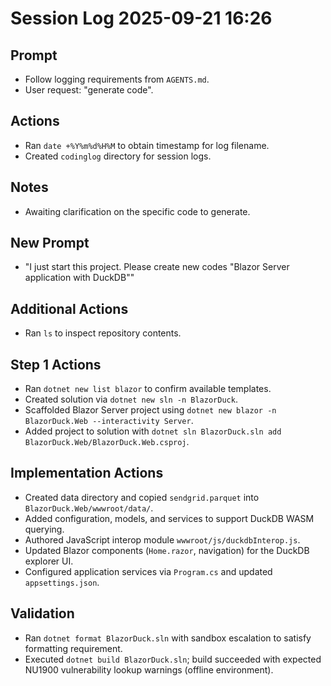 # Session Log 2025-09-21 16:26

## Prompt
- Follow logging requirements from `AGENTS.md`.
- User request: "generate code".

## Actions
- Ran `date +%Y%m%d%H%M` to obtain timestamp for log filename.
- Created `codinglog` directory for session logs.

## Notes
- Awaiting clarification on the specific code to generate.

## New Prompt
- "I just start this project. Please create new codes \"Blazor Server application with DuckDB\""

## Additional Actions
- Ran `ls` to inspect repository contents.

## Step 1 Actions
- Ran `dotnet new list blazor` to confirm available templates.
- Created solution via `dotnet new sln -n BlazorDuck`.
- Scaffolded Blazor Server project using `dotnet new blazor -n BlazorDuck.Web --interactivity Server`.
- Added project to solution with `dotnet sln BlazorDuck.sln add BlazorDuck.Web/BlazorDuck.Web.csproj`.

## Implementation Actions
- Created data directory and copied `sendgrid.parquet` into `BlazorDuck.Web/wwwroot/data/`.
- Added configuration, models, and services to support DuckDB WASM querying.
- Authored JavaScript interop module `wwwroot/js/duckdbInterop.js`.
- Updated Blazor components (`Home.razor`, navigation) for the DuckDB explorer UI.
- Configured application services via `Program.cs` and updated `appsettings.json`.

## Validation
- Ran `dotnet format BlazorDuck.sln` with sandbox escalation to satisfy formatting requirement.
- Executed `dotnet build BlazorDuck.sln`; build succeeded with expected NU1900 vulnerability lookup warnings (offline environment).
